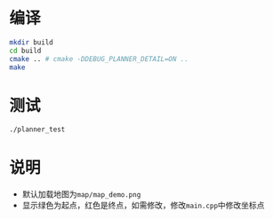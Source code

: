 # 编译
```sh
mkdir build
cd build
cmake .. # cmake -DDEBUG_PLANNER_DETAIL=ON ..
make
```

# 测试
```sh
./planner_test
```

# 说明
- 默认加载地图为`map/map_demo.png`
- 显示绿色为起点，红色是终点，如需修改，修改`main.cpp`中修改坐标点
